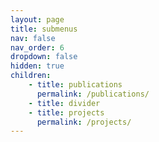 ```yaml
---
layout: page
title: submenus
nav: false
nav_order: 6
dropdown: false
hidden: true 
children: 
    - title: publications
      permalink: /publications/
    - title: divider
    - title: projects
      permalink: /projects/
---
```


